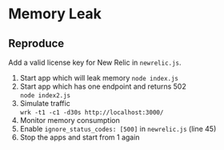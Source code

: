 # Memory Leak


## Reproduce
Add a valid license key for New Relic in `newrelic.js`.

1. Start app which will leak memory
  `node index.js`
2. Start app which has one endpoint and returns 502  
  `node index2.js`
3. Simulate traffic  
  `wrk -t1 -c1 -d30s http://localhost:3000/`
4. Monitor memory consumption
5. Enable `ignore_status_codes: [500]` in `newrelic.js` (line 45)
6. Stop the apps and start from 1 again

